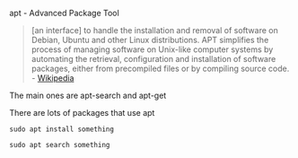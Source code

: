 apt - Advanced Package Tool

> [an interface] to handle the installation and removal of software on Debian, Ubuntu and other Linux distributions. APT simplifies the process of managing software on Unix-like computer systems by automating the retrieval, configuration and installation of software packages, either from precompiled files or by compiling source code. - [Wikipedia](https://en.wikipedia.org/wiki/APT_(Debian))

The main ones are apt-search and apt-get 

There are lots of packages that use apt


`sudo apt install something`

`sudo apt search something`

